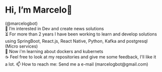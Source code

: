 <h1>Hi, I’m Marcelo👋</h1>
(@marcelogbot) </br>
👀 I’m interested in Dev and create news solutions </br>
⏳ For more than 2 years I have been working to learn and develop solutions using SpringBoot, React.js, React Native, Python, Kafka and postgresql (Micro services) </br>
🌱 Now i'm learning about dockers and kubernets </br>
☕ Feel free to look at my repositories and give me some feedback, I'll like it a lot.
📫 How to reach me: Send me a e-mail (marcelogbot@gmail.com) </br>


<!---![Marcelo's GitHub stats](https://github-readme-stats.vercel.app/api?username=marcelogbot&count_private=true&show_icons=true&theme=merko)
![Top Langs](https://github-readme-stats.vercel.app/api/top-langs/?username=marcelogbot&layout=compact&count_private=true&theme=merko)--->

<!---
marcelogbot/marcelogbot is a ✨ special ✨ repository because its `README.md` (this file) appears on your GitHub profile.
You can click the Preview link to take a look at your changes.
--->
